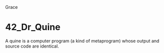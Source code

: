 Grace



# 42_Dr_Quine
A quine is a computer program (a kind of metaprogram) whose output and source code are identical.
